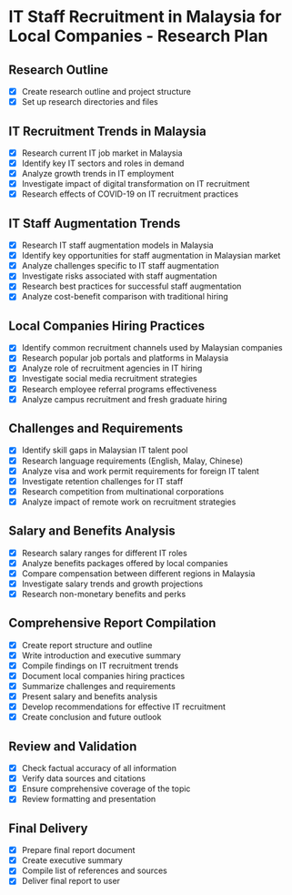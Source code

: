 # IT Staff Recruitment in Malaysia for Local Companies - Research Plan

## Research Outline
- [x] Create research outline and project structure
- [x] Set up research directories and files

## IT Recruitment Trends in Malaysia
- [x] Research current IT job market in Malaysia
- [x] Identify key IT sectors and roles in demand
- [x] Analyze growth trends in IT employment
- [x] Investigate impact of digital transformation on IT recruitment
- [x] Research effects of COVID-19 on IT recruitment practices

## IT Staff Augmentation Trends
- [x] Research IT staff augmentation models in Malaysia
- [x] Identify key opportunities for staff augmentation in Malaysian market
- [x] Analyze challenges specific to IT staff augmentation
- [x] Investigate risks associated with staff augmentation
- [x] Research best practices for successful staff augmentation
- [x] Analyze cost-benefit comparison with traditional hiring

## Local Companies Hiring Practices
- [x] Identify common recruitment channels used by Malaysian companies
- [x] Research popular job portals and platforms in Malaysia
- [x] Analyze role of recruitment agencies in IT hiring
- [x] Investigate social media recruitment strategies
- [x] Research employee referral programs effectiveness
- [x] Analyze campus recruitment and fresh graduate hiring

## Challenges and Requirements
- [x] Identify skill gaps in Malaysian IT talent pool
- [x] Research language requirements (English, Malay, Chinese)
- [x] Analyze visa and work permit requirements for foreign IT talent
- [x] Investigate retention challenges for IT staff
- [x] Research competition from multinational corporations
- [x] Analyze impact of remote work on recruitment strategies

## Salary and Benefits Analysis
- [x] Research salary ranges for different IT roles
- [x] Analyze benefits packages offered by local companies
- [x] Compare compensation between different regions in Malaysia
- [x] Investigate salary trends and growth projections
- [x] Research non-monetary benefits and perks

## Comprehensive Report Compilation
- [x] Create report structure and outline
- [x] Write introduction and executive summary
- [x] Compile findings on IT recruitment trends
- [x] Document local companies hiring practices
- [x] Summarize challenges and requirements
- [x] Present salary and benefits analysis
- [x] Develop recommendations for effective IT recruitment
- [x] Create conclusion and future outlook

## Review and Validation
- [x] Check factual accuracy of all information
- [x] Verify data sources and citations
- [x] Ensure comprehensive coverage of the topic
- [x] Review formatting and presentation

## Final Delivery
- [x] Prepare final report document
- [x] Create executive summary
- [x] Compile list of references and sources
- [x] Deliver final report to user
